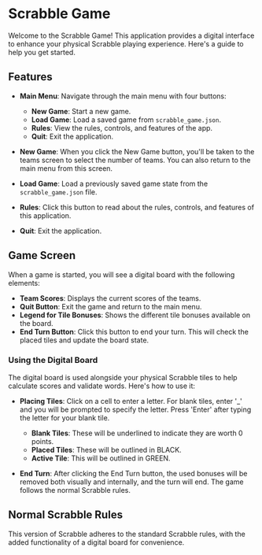 # Scrabble Game

Welcome to the Scrabble Game! This application provides a digital interface to enhance your physical Scrabble playing experience. Here's a guide to help you get started.

## Features

- **Main Menu**: Navigate through the main menu with four buttons:
  - **New Game**: Start a new game.
  - **Load Game**: Load a saved game from `scrabble_game.json`.
  - **Rules**: View the rules, controls, and features of the app.
  - **Quit**: Exit the application.

- **New Game**: When you click the New Game button, you'll be taken to the teams screen to select the number of teams. You can also return to the main menu from this screen.

- **Load Game**: Load a previously saved game state from the `scrabble_game.json` file.

- **Rules**: Click this button to read about the rules, controls, and features of this application.

- **Quit**: Exit the application.

## Game Screen

When a game is started, you will see a digital board with the following elements:

- **Team Scores**: Displays the current scores of the teams.
- **Quit Button**: Exit the game and return to the main menu.
- **Legend for Tile Bonuses**: Shows the different tile bonuses available on the board.
- **End Turn Button**: Click this button to end your turn. This will check the placed tiles and update the board state.

### Using the Digital Board

The digital board is used alongside your physical Scrabble tiles to help calculate scores and validate words. Here's how to use it:

- **Placing Tiles**: Click on a cell to enter a letter. For blank tiles, enter '_' and you will be prompted to specify the letter. Press 'Enter' after typing the letter for your blank tile.
  - **Blank Tiles**: These will be underlined to indicate they are worth 0 points.
  - **Placed Tiles**: These will be outlined in BLACK.
  - **Active Tile**: This will be outlined in GREEN.

- **End Turn**: After clicking the End Turn button, the used bonuses will be removed both visually and internally, and the turn will end. The game follows the normal Scrabble rules.

## Normal Scrabble Rules

This version of Scrabble adheres to the standard Scrabble rules, with the added functionality of a digital board for convenience.